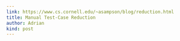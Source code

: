 ```yaml
---
link: https://www.cs.cornell.edu/~asampson/blog/reduction.html
title: Manual Test-Case Reduction
author: Adrian
kind: post
---
```

